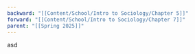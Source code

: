 ```yaml
---
backward: "[[Content/School/Intro to Sociology/Chapter 5]]"
forward: "[[Content/School/Intro to Sociology/Chapter 7]]"
parent: "[[Spring 2025]]"
---
```

asd